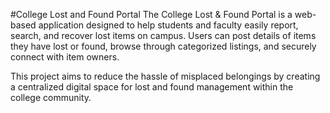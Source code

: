 

#College Lost and Found Portal
The College Lost & Found Portal is a web-based application designed to help students and faculty easily report, search, and recover lost items on campus. Users can post details of items they have lost or found, browse through categorized listings, and securely connect with item owners.

This project aims to reduce the hassle of misplaced belongings by creating a centralized digital space for lost and found management within the college community.


